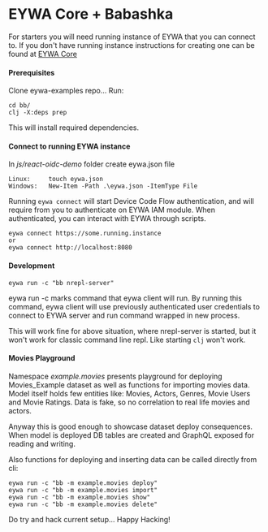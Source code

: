 # EYWA Core + Babashka

For starters you will need running instance of EYWA that you can connect to. If you don't have running instance
instructions for creating one can be found at [EYWA Core](https://github.com/neyho/eywa-core)


#### Prerequisites
Clone eywa-examples repo... Run:
```
cd bb/
clj -X:deps prep
```
This will install required dependencies.

#### Connect to running EYWA instance
In _js/react-oidc-demo_ folder create eywa.json file
```
Linux:     touch eywa.json
Windows:   New-Item -Path .\eywa.json -ItemType File
```
Running ```eywa connect``` will start Device Code Flow authentication, and
 will require from you to authenticate on EYWA IAM module. When authenticated,
you can interact with EYWA through scripts.

```
eywa connect https://some.running.instance
or
eywa connect http://localhost:8080
```

#### Development
```
eywa run -c "bb nrepl-server"
```
eywa run -c marks command that eywa client will run. By running this command, eywa client will use
previously authenticated user credentials to connect to EYWA server and run command wrapped in new process.

This will work fine for above situation, where nrepl-server is started, but it won't work for classic
command line repl. Like starting ```clj``` won't work.


#### Movies Playground
Namespace _example.movies_ presents playground for deploying Movies_Example dataset as well
as functions for importing movies data. Model itself holds few entities like: Movies, Actors,
Genres, Movie Users and Movie Ratings. Data is fake, so no correlation to real life movies and
actors.

Anyway this is good enough to showcase dataset deploy consequences. When model is deployed
DB tables are created and GraphQL exposed for reading and writing.

Also functions for deploying and inserting data can be called directly from cli:
```
eywa run -c "bb -m example.movies deploy"
eywa run -c "bb -m example.movies import"
eywa run -c "bb -m example.movies show"
eywa run -c "bb -m example.movies delete"
```


Do try and hack current setup... Happy Hacking!
